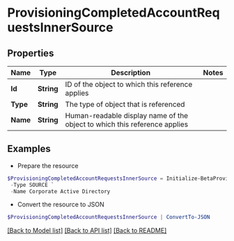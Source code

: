 # ProvisioningCompletedAccountRequestsInnerSource
## Properties

Name | Type | Description | Notes
------------ | ------------- | ------------- | -------------
**Id** | **String** | ID of the object to which this reference applies | 
**Type** | **String** | The type of object that is referenced | 
**Name** | **String** | Human-readable display name of the object to which this reference applies | 

## Examples

- Prepare the resource
```powershell
$ProvisioningCompletedAccountRequestsInnerSource = Initialize-BetaProvisioningCompletedAccountRequestsInnerSource  -Id 4e4d982dddff4267ab12f0f1e72b5a6d `
 -Type SOURCE `
 -Name Corporate Active Directory
```

- Convert the resource to JSON
```powershell
$ProvisioningCompletedAccountRequestsInnerSource | ConvertTo-JSON
```

[[Back to Model list]](../README.md#documentation-for-models) [[Back to API list]](../README.md#documentation-for-api-endpoints) [[Back to README]](../README.md)

